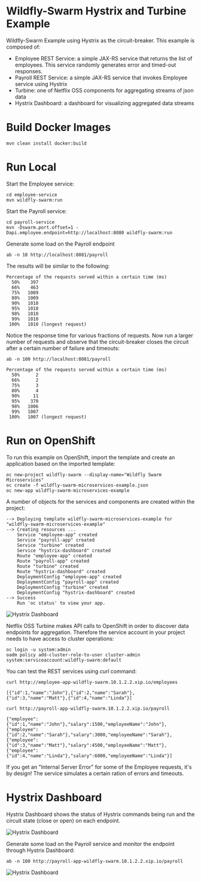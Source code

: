 # Wildfly-Swarm Hystrix and Turbine Example
Wildfly-Swarm Example using Hystrix as the circuit-breaker. This example is composed of:
* Employee REST Service: a simple JAX-RS service that returns the list of employees. This service randomly generates error and timed-out responses.
* Payroll REST Service: a simple JAX-RS service that invokes Employee service using Hystrix
* Turbine: one of Netflix OSS components for aggregating streams of json data
* Hystrix Dashboard: a dashboard for visualizing aggregated data streams 

# Build Docker Images

	mvn clean install docker:build
	
# Run Local

Start the Employee service:

	cd employee-service
	mvn wildfly-swarm:run


Start the Payroll service:

	cd payroll-service
	mvn -Dswarm.port.offset=1 -Dapi.employee.endpoint=http://localhost:8080 wildfly-swarm:run
	
Generate some load on the Payroll endpoint

	ab -n 10 http://localhost:8081/payroll

  The results will be similar to the following:

	Percentage of the requests served within a certain time (ms)
	  50%    397
	  66%    463
	  75%   1009
	  80%   1009
	  90%   1010
	  95%   1010
	  98%   1010
	  99%   1010
	 100%   1010 (longest request)

Notice the response time for various fractions of requests. Now run a larger number of requests and observe that the circuit-breaker closes the circuit after a certain number of failure and timeouts:

	ab -n 100 http://localhost:8081/payroll

	Percentage of the requests served within a certain time (ms)
	  50%      2
	  66%      2
	  75%      3
	  80%      4
	  90%     11
	  95%    370
	  98%   1006
	  99%   1007
	 100%   1007 (longest request)
	 
# Run on OpenShift

To run this example on OpenShift, import the template and create an application based on the imported template:
	
	oc new-project wildfly-swarm --display-name="Wildfly Swarm Microservices"
	oc create -f wildfly-swarm-microservices-example.json
	oc new-app wildfly-swarm-microservices-example
	
A number of objects for the services and components are created within the project:

	--> Deploying template wildfly-swarm-microservices-example for "wildfly-swarm-microservices-example"
	--> Creating resources ...
	    Service "employee-app" created
	    Service "payroll-app" created
	    Service "turbine" created
	    Service "hystrix-dashboard" created
	    Route "employee-app" created
	    Route "payroll-app" created
	    Route "turbine" created
	    Route "hystrix-dashboard" created
	    DeploymentConfig "employee-app" created
	    DeploymentConfig "payroll-app" created
	    DeploymentConfig "turbine" created
	    DeploymentConfig "hystrix-dashboard" created
	--> Success
	    Run 'oc status' to view your app.
	
![Hystrix Dashboard](https://raw.githubusercontent.com/siamaksade/wildfly-swarm-hystrix-example/master/images/containers.png)


Netflix OSS Turbine makes API calls to OpenShift in order to discover data endpoints for aggregation. Therefore the service account in your project needs to have access to cluster operations:
	
	oc login -u system:admin
	oadm policy add-cluster-role-to-user cluster-admin system:serviceaccount:wildfly-swarm:default
	
You can test the REST services using _curl_ command:

	curl http://employee-app-wildfly-swarm.10.1.2.2.xip.io/employees

	[{"id":1,"name":"John"},{"id":2,"name":"Sarah"},{"id":3,"name":"Matt"},{"id":4,"name":"Linda"}]
	
	curl http://payroll-app-wildfly-swarm.10.1.2.2.xip.io/payroll
	
	{"employee":{"id":1,"name":"John"},"salary":1500,"employeeName":"John"},{"employee":{"id":2,"name":"Sarah"},"salary":3000,"employeeName":"Sarah"},{"employee":{"id":3,"name":"Matt"},"salary":4500,"employeeName":"Matt"},{"employee":{"id":4,"name":"Linda"},"salary":6000,"employeeName":"Linda"}]
	
If you get an "Internal Server Error" for some of the Employee requests, it's by design! The service simulates a certain ration of errors and timeouts. 
 

# Hystrix Dashboard

Hystrix Dashboard shows the status of Hystrix commands being run and the circuit state (close or open) on each endpoint.

![Hystrix Dashboard](https://raw.githubusercontent.com/siamaksade/wildfly-swarm-hystrix-example/master/images/hystrix-open.png)

Generate some load on the Payroll service and monitor the endpoint through Hystrix Dashboard:
	
	ab -n 100 http://payroll-app-wildfly-swarm.10.1.2.2.xip.io/payroll
	
![Hystrix Dashboard](https://raw.githubusercontent.com/siamaksade/wildfly-swarm-hystrix-example/master/images/hystrix-close.png)
